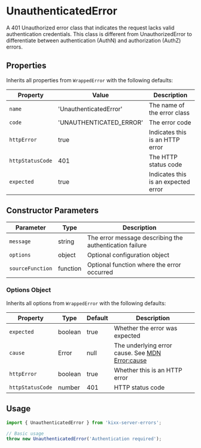 # UnauthenticatedError

A 401 Unauthorized error class that indicates the request lacks valid authentication credentials. This class is different from UnauthorizedError to differentiate between authentication (AuthN) and authorization (AuthZ) errors.

## Properties

Inherits all properties from `WrappedError` with the following defaults:

| Property | Value | Description |
|----------|-------|-------------|
| `name` | 'UnauthenticatedError' | The name of the error class |
| `code` | 'UNAUTHENTICATED_ERROR' | The error code |
| `httpError` | true | Indicates this is an HTTP error |
| `httpStatusCode` | 401 | The HTTP status code |
| `expected` | true | Indicates this is an expected error |

## Constructor Parameters

| Parameter | Type | Description |
|-----------|------|-------------|
| `message` | string | The error message describing the authentication failure |
| `options` | object | Optional configuration object |
| `sourceFunction` | function | Optional function where the error occurred |

### Options Object

Inherits all options from `WrappedError` with the following defaults:

| Property | Type | Default | Description |
|----------|------|---------|-------------|
| `expected` | boolean | true | Whether the error was expected |
| `cause` | Error | null | The underlying error cause. See [MDN Error:cause](https://developer.mozilla.org/en-US/docs/Web/JavaScript/Reference/Global_Objects/Error/cause) |
| `httpError` | boolean | true | Whether this is an HTTP error |
| `httpStatusCode` | number | 401 | HTTP status code |

## Usage

```javascript
import { UnauthenticatedError } from 'kixx-server-errors';

// Basic usage
throw new UnauthenticatedError('Authentication required');
```
